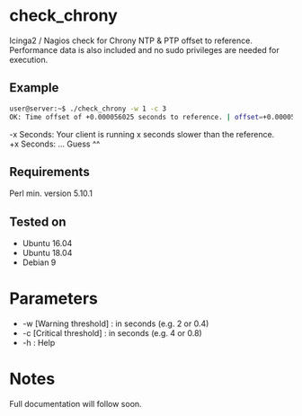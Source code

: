 # check_chrony
Icinga2 / Nagios check for Chrony NTP &amp; PTP offset to reference.
Performance data is also included and no sudo privileges are needed for execution.

## Example
```bash
user@server:~$ ./check_chrony -w 1 -c 3
OK: Time offset of +0.000056025 seconds to reference. | offset=+0.000056025s;1;3
```
-x Seconds: Your client is running x seconds slower than the reference.  
+x Seconds: ... Guess ^^

## Requirements
Perl min. version 5.10.1

## Tested on
* Ubuntu 16.04
* Ubuntu 18.04
* Debian 9

# Parameters
* -w [Warning threshold] :  in seconds (e.g. 2 or 0.4)
* -c [Critical threshold] : in seconds (e.g. 4 or 0.8)
* -h : Help

# Notes
Full documentation will follow soon.
